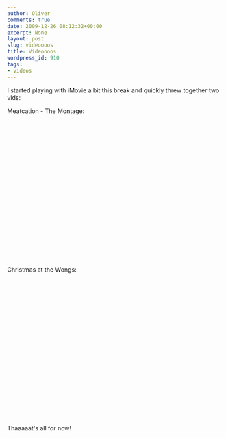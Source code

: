 ```yaml
---
author: Oliver
comments: true
date: 2009-12-26 08:12:32+00:00
excerpt: None
layout: post
slug: videoooos
title: Videoooos
wordpress_id: 910
tags:
- videos
---
```


I started playing with iMovie a bit this break and quickly threw together two vids:

Meatcation - The Montage:
<object width="560" height="340"><param name="movie" value="http://www.youtube.com/v/U9-tsLJFBbQ&hl=en_US&fs=1&"></param><param name="allowFullScreen" value="true"></param><param name="allowscriptaccess" value="always"></param><embed src="http://www.youtube.com/v/U9-tsLJFBbQ&hl=en_US&fs=1&" type="application/x-shockwave-flash" allowscriptaccess="always" allowfullscreen="true" width="560" height="340"></embed></object>

Christmas at the Wongs:
<object width="560" height="340"><param name="movie" value="http://www.youtube.com/v/bzw37EJSsFc&hl=en_US&fs=1&hd=1"></param><param name="allowFullScreen" value="true"></param><param name="allowscriptaccess" value="always"></param><embed src="http://www.youtube.com/v/bzw37EJSsFc&hl=en_US&fs=1&hd=1" type="application/x-shockwave-flash" allowscriptaccess="always" allowfullscreen="true" width="560" height="340"></embed></object>

Thaaaaat's all for now!